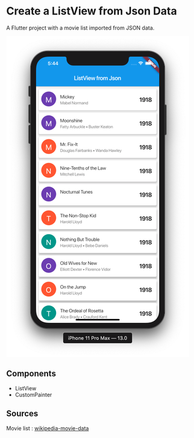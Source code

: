 # Create a ListView from Json Data

A Flutter project with a movie list imported from JSON data. 

![](screenshots/1.png)

## Components
- ListView
- CustomPainter

## Sources
Movie list : [wikipedia-movie-data](https://github.com/prust/wikipedia-movie-data)

